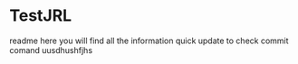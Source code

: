 # TestJRL
readme here you will find all the information
quick update to check commit  comand
uusdhushfjhs